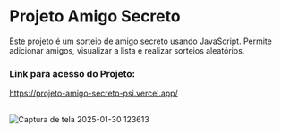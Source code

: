 # Projeto Amigo Secreto
Este projeto é um sorteio de amigo secreto usando JavaScript. Permite adicionar amigos, visualizar a lista e realizar sorteios aleatórios.

### Link para acesso do Projeto:
https://projeto-amigo-secreto-psi.vercel.app/
##
![Captura de tela 2025-01-30 123613](https://github.com/user-attachments/assets/dc70799a-3454-4651-881b-123a49abc5e1)
